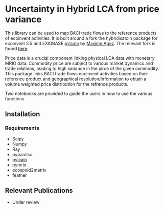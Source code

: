 # Uncertainty in Hybrid LCA from price variance

This library can be used to map BACI trade flows to the reference products of
ecoinvent activities. It is built around a fork the hybridisatoin package for ecoinvent
3.5 and EXIOBASE [pylcaio](https://github.com/MaximeAgez/pylcaio) by [Maxime Agez](https://github.com/MaximeAgez).
The relevant fork is found [here](https://github.com/OASES-project/pylcaio).

Price data is a crucial component linking physical LCA data with monetary MRIO data. 
Commodity price are subject to various market dynamics and trade relations, leading to high
variance in the pirce of the given commodity. This package links BACI trade flows
ecoinvent activities based on their reference product and geographical resolution/information
to obtain a volume weighted price distribution for the refrence products. 

Two notebooks are provided to guide the users in how to use the various functions.

## Installation

### Requirements

- Scipy
- Numpy
- Ray
- pypardiso
- [pylcaio](https://github.com/OASES-project/pylcaio)
- pymrio
- ecospold2matrix
- feather

## Relevant Publications

- Under review
